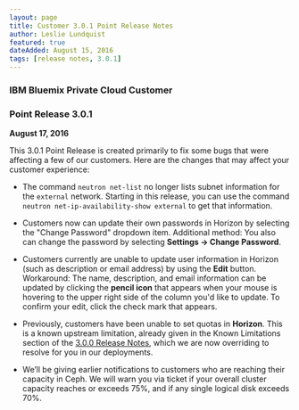 ```yaml
---
layout: page
title: Customer 3.0.1 Point Release Notes
author: Leslie Lundquist
featured: true
dateAdded: August 15, 2016
tags: [release notes, 3.0.1]
---
```



### IBM Bluemix Private Cloud Customer

### Point Release 3.0.1

**August 17, 2016**


This 3.0.1 Point Release is created primarily to fix some bugs that were affecting a few of our customers. Here are the changes that may affect your customer experience:

 * The command `neutron net-list` no longer lists subnet information for the `external` network. Starting in this release, you can use the command `neutron net-ip-availability-show external` to get that information.

 * Customers now can update their own passwords in Horizon by selecting the "Change Password" dropdown item. Additional method: You also can change the password by selecting **Settings -> Change Password**.

 *  Customers currently are unable to update user information in Horizon (such as description or email address) by using the **Edit** button. Workaround: The name, description, and email information can be updated by clicking the **pencil icon** that appears when your mouse is hovering to the upper right side of the column you'd like to update. To confirm your edit, click the check mark that appears.

 * Previously, customers have been unable to set quotas in **Horizon**. This is a known upstream limitation, already given in the Known Limitations section of the [3.0.0 Release Notes](http://ibm-blue-box-help.github.io/help-documentation/gettingstarted/commontech/Customer_3.0.0_Release_Notes/), which we are now overriding to resolve for you in our deployments. 

 * We’ll be giving earlier notifications to customers who are reaching their capacity in Ceph. We will warn you via ticket if your overall cluster capacity reaches or exceeds 75%, and if any single logical disk exceeds 70%.

